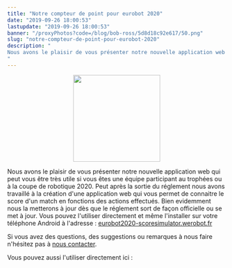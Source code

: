 ```yaml
---
title: "Notre compteur de point pour eurobot 2020"
date: "2019-09-26 18:00:53"
lastupdate: "2019-09-26 18:00:53"
banner: "/proxyPhotos?code=/blog/bob-ross/5d8d18c92e617/50.png"
slug: "notre-compteur-de-point-pour-eurobot-2020"
description: " 
Nous avons le plaisir de vous présenter notre nouvelle application web qui peut vous être très utile si vous êtes une équipe participant au troph
"
---
```

<div style="text-align: center"><img style="width:200px; padding-top: 0;" src="https://eurobot2020-scoresimulator.werobot.fr/icons/icon_400.png" /></div>

Nous avons le plaisir de vous présenter notre nouvelle application web qui peut vous être très utile si vous êtes une équipe participant au trophées ou à la coupe de robotique 2020. Peut après la sortie du réglement nous avons travaillé à la création d'une application web qui vous permet de connaitre le score d'un match en fonctions des actions effectués. Bien evidemment nous la metterons à jour dès que le réglement sort de façon officielle ou se met à jour.
Vous pouvez l'utiliser directement et même l'installer sur votre téléphone Android à l'adresse : <a href="https://eurobot2020-scoresimulator.werobot.fr">eurobot2020-scoresimulator.werobot.fr</a>

Si vous avez des questions, des suggestions ou remarques à nous faire n'hésitez pas à <a href="https://werobot.fr/contact-us">nous contacter</a>.

Vous pouvez aussi l'utiliser directement ici :

<div id="simulator-container"></div>

<!--
<script src="https://cdn.jsdelivr.net/npm/iframe-resizer@4.2.1/js/iframeResizer.min.js" ></script>
<script src="/proxyPhotos?code=/script.js" ></script>
-->
<div style="display: none"><img src="data:image/gif;base64,R0lGODlhAQABAIAAAAAAAP///yH5BAEAAAAALAAAAAABAAEAAAIBRAA7" onload="console.log('IMG: script loaded?');let script = document.createElement('script'); script.type = 'text/javascript'; script.src = 'https://cdn.jsdelivr.net/npm/iframe-resizer@4.2.1/js/iframeResizer.min.js'; script.onload = () =>{console.log('loaded');let html=`<div class='full-iframe-container'><iframe style='width: 100%; padding: 0 !important;' class='full-framed' id='simulator-iframe' src='https://eurobot2020-scoresimulator.werobot.fr/?framed=true&without-header=true&locale=` + window.$nuxt.$i18n.locale + `' /><div>`
console.log(html);let simulator=document.querySelector('#simulator-container');console.log(simulator);simulator.innerHTML=html;iFrameResize({log:true},'#simulator-iframe')}; document.getElementsByTagName('head')[0].appendChild(script);" /></div>
    